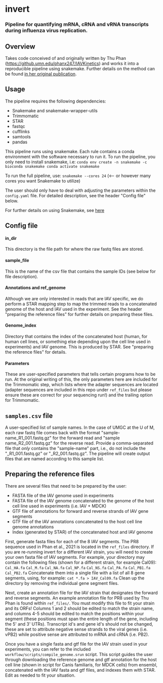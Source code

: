 # invert

### Pipeline for quantifying mRNA, cRNA and vRNA transcripts during influenza virus replication.

## Overview
Takes code conceived of and originally written by Thu Phan (https://github.umn.edu/phanx247/IAVKinetics) and works it into a reproducible pipeline using snakemake. Further details on the method can be found [in her original publication](https://pubmed.ncbi.nlm.nih.gov/33658346/).

## Usage
The pipeline requires the following dependencies:
* Snakemake and snakemake-wrapper-utils
* Trimmomatic
* STAR
* fastqc
* cufflinks
* samtools
* pandas

This pipeline runs using snakemake. Each rule contains a conda environment with the software necessary to run it. To run the pipeline, you only need to install snakemake, i.e:
`conda env create -n snakemake -c bioconda snakemake
conda activate snakemake`

To run the full pipeline, use:
`snakemake --cores 24` (<-- or however many cores you want Snakemake to utilize)

The user should only have to deal with adjusting the parameters within the `config.yaml` file. For detailed description, see the header "Config file" below.

For further details on using Snakemake, see [here](https://snakemake.readthedocs.io/en/stable/)

## Config file
#### in_dir
This directory is the file path for where the raw fastq files are stored. 

#### sample_file
This is the name of the csv file that contains the sample IDs (see below for file description).

#### Annotations and ref_genome
Although we are only interested in reads that are IAV specific, we do perform a STAR mapping step to map the trimmed reads to a concatenated genome of the host and IAV used in the experiment. See the header "preparing the reference files" for further details on preparing these files.

#### Genome_index
Directory that contains the index of the concatenated host (human, for human cell lines, or something else depending upon the cell line used in experiments) and IAV genome. This is produced by STAR. See "preparing the reference files" for details.

#### Parameters
These are user-specified parameters that tells certain programs how to be run. At the original writing of this, the only parameters here are included for the Trimmomatic step, which lists where the adapter sequences are located (adapter sequences are included in this repo under `ref_files` but please ensure these are correct for your sequencing run!) and the trailing option for Trimmomatic. 

## `samples.csv` file
A user-specified list of sample names. In the case of UMGC at the U of M, each raw fastq file comes back with the format "sample-name_R1_001.fastq.gz" for the forward read and "sample name_R2_001.fastq.gz" for the reverse read. Provide a comma-separated file that *only* contains the "sample-name" part, i.e., do not include the "_R1_001.fastq.gz" or "_R2_001.fastq.gz". The pipeline will create output files that are named according to this sample list. 

## Preparing the reference files
There are several files that need to be prepared by the user:
* FASTA file of the IAV genome used in experiments
* FASTA file of the IAV genome concatenated to the genome of the host cell line used in experiments (i.e. IAV + MDCK)
* GTF file of annotations for forward and reverse strands of IAV gene segments
* GTF file of the IAV annotations concatenated to the host cell line genome annotations
* Index (generated by STAR) of the concatenated host and IAV genome

First, generate fasta files for each of the 8 IAV segments. The PR8 sequence used in Phan et al., 2021 is located in the `ref_files` directory. If you are re-running invert for a different IAV strain, you will need to create your own fasta file of IAV segments. For example, your directory may contain the following files (shown for a different strain, for example Cal09):
`Cal_HA.fa` 
`Cal_M.fa`
`Cal_NA.fa`
`Cal_NP.fa`
`Cal_NS.fa`
`Cal_PA.fa`
`Cal_PB1.fa`
`Cal_PB2.fa`
Concatenate them into a single file with a list of all 8 gene segments, using, for example:
`cat *.fa > IAV_Cal09.fa`
Clean up the directory by removing the individual gene segment files.

Next, create an annotation file for the IAV strain that designates the forward and reverse segments. An example annotation file for PR8 used by Thu Phan is found within `ref_files/`. You must modify this file to fit your strain and its ORFs! Columns 1 and 2 should be edited to match the strain name, and columns 4-5 should be edited to match the positions within your segment (these positions must span the entire length of the gene, including the 5' and 3' UTRs). Transcript id's and gene id's should not be changed, these are set to attribute negative sense strands to the viral genes (i.e. vPB2) while positive sense are attributed to mRNA and cRNA (i.e. PB2).

Once you have a single fasta and gtf file for the IAV strain used in your experiments, you can refer to the included `workflow/scripts/compile_genome.srun` script. This script guides the user through downloading the reference genome and gtf annotation for the host cell line (shown in script for Canis familiaris, for MDCK cells) from ensembl, concatenated with the IAV fasta and gtf files, and indexes them with STAR. Edit as needed to fit your situation.